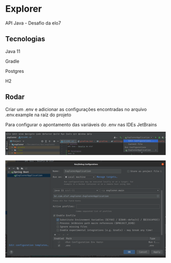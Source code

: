 # Explorer
API Java - Desafio da elo7

## Tecnologias
Java 11

Gradle

Postgres

H2

## Rodar
Criar um .env e adicionar as configurações encontradas no arquivo .env.example na raíz do projeto

Para configurar o apontamento das variáveis do .env nas IDEs JetBrains

![img.png](img.png)

![img_1.png](img_1.png)

